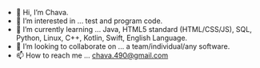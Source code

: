 - 👋 Hi, I’m Chava.
- 👀 I’m interested in ... test and program code.
- 🌱 I’m currently learning ... Java, HTML5 standard (HTML/CSS/JS), SQL, Python, Linux, C++, Kotlin, Swift, English Language.
- 💞️ I’m looking to collaborate on ... a team/individual/any software.
- 📫 How to reach me ... chava.490@gmail.com

<!---
ChavaHdezO/ChavaHdezO is a ✨ special ✨ repository because its `README.md` (this file) appears on your GitHub profile.
You can click the Preview link to take a look at your changes.
--->
